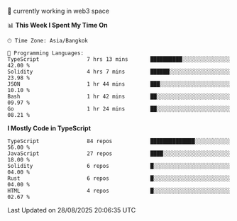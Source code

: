🔭 currently working in web3 space

<!--START_SECTION:waka-->
📊 **This Week I Spent My Time On** 

```text
🕑︎ Time Zone: Asia/Bangkok

💬 Programming Languages: 
TypeScript               7 hrs 13 mins       ██████████░░░░░░░░░░░░░░░   42.00 % 
Solidity                 4 hrs 7 mins        ██████░░░░░░░░░░░░░░░░░░░   23.98 % 
JSON                     1 hr 44 mins        ███░░░░░░░░░░░░░░░░░░░░░░   10.10 % 
Bash                     1 hr 42 mins        ██░░░░░░░░░░░░░░░░░░░░░░░   09.97 % 
Go                       1 hr 24 mins        ██░░░░░░░░░░░░░░░░░░░░░░░   08.21 % 
```

**I Mostly Code in TypeScript** 

```text
TypeScript               84 repos            ██████████████░░░░░░░░░░░   56.00 % 
JavaScript               27 repos            ████░░░░░░░░░░░░░░░░░░░░░   18.00 % 
Solidity                 6 repos             █░░░░░░░░░░░░░░░░░░░░░░░░   04.00 % 
Rust                     6 repos             █░░░░░░░░░░░░░░░░░░░░░░░░   04.00 % 
HTML                     4 repos             █░░░░░░░░░░░░░░░░░░░░░░░░   02.67 % 
```




 Last Updated on 28/08/2025 20:06:35 UTC
<!--END_SECTION:waka-->
